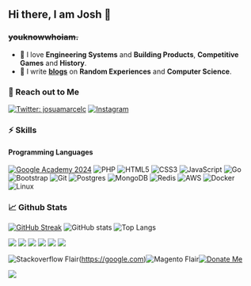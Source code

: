 ## Hi there, I am Josh 👋

### **~~youknowwhoiam.~~**

- 🌱 I love **Engineering Systems** and **Building Products**, **Competitive Games** and **History**. 
- 📜 I write **[blogs](https://josuamarcelc.com/blog)** on **Random Experiences** and **Computer Science**.

### 🤝 Reach out to Me

[![Twitter: josuamarcelc](https://img.shields.io/badge/josuamarcelc-%231DA1F2.svg?style=for-the-badge&logo=Twitter&logoColor=white)](https://twitter.com/josuamarcelc)
[![Instagram](https://img.shields.io/badge/josuamarcelc-%23E4405F.svg?style=for-the-badge&logo=Instagram&logoColor=white)](https://www.instagram.com/josuamarcelc/)

### ⚡ Skills
#### Programming Languages


[![Google Academy 2024](https://img.shields.io/badge/google-academy-red)](https://www.cloudskillsboost.google/public_profiles/3e3958b8-4f82-4bdf-9c41-497b9d9dad60)
![PHP](https://img.shields.io/badge/php-%230175C2.svg?style=for-the-badge&logo=php&logoColor=white)
![HTML5](https://img.shields.io/badge/html5-%23E34F26.svg?style=for-the-badge&logo=html5&logoColor=white)
![CSS3](https://img.shields.io/badge/css3-%231572B6.svg?style=for-the-badge&logo=css3&logoColor=white)
![JavaScript](https://img.shields.io/badge/javascript-%23323330.svg?style=for-the-badge&logo=javascript&logoColor=%23F7DF1E)
![Go](https://img.shields.io/badge/go-%2300ADD8.svg?style=for-the-badge&logo=go&logoColor=white)
![Bootstrap](https://img.shields.io/badge/bootstrap-%23563D7C.svg?style=for-the-badge&logo=bootstrap&logoColor=white)
![Git](https://img.shields.io/badge/git-%23F05033.svg?style=for-the-badge&logo=git&logoColor=white)
![Postgres](https://img.shields.io/badge/postgres-%23316192.svg?style=for-the-badge&logo=postgresql&logoColor=white)
![MongoDB](https://img.shields.io/badge/MongoDB-%234ea94b.svg?style=for-the-badge&logo=mongodb&logoColor=white)
![Redis](https://img.shields.io/badge/redis-%23DD0031.svg?style=for-the-badge&logo=redis&logoColor=white)
![AWS](https://img.shields.io/badge/AWS-%23FF9900.svg?style=for-the-badge&logo=amazon-aws&logoColor=white)
![Docker](https://img.shields.io/badge/docker-%230db7ed.svg?style=for-the-badge&logo=docker&logoColor=white)
![Linux](https://img.shields.io/badge/Linux-FCC624?style=for-the-badge&logo=linux&logoColor=black)

### 📈 Github Stats


[![GitHub Streak](https://github-readme-streak-stats.herokuapp.com?user=josuamarcelc&theme=dark&hide_border=true&date_format=M%20j%5B%2C%20Y%5D)](https://git.io/streak-stats)
![GitHub stats](https://github-readme-stats.vercel.app/api?username=josuamarcelc&show_icons=true&theme=dark&count_private=true&hide_border=true)
![Top Langs](https://github-readme-stats.vercel.app/api/top-langs/?username=josuamarcelc&show_icons=true&theme=dark&layout=compact&hide_border=true)

![](http://github-profile-summary-cards.vercel.app/api/cards/profile-details?username=josuamarcelc&theme=aura_dark)
![](http://github-profile-summary-cards.vercel.app/api/cards/repos-per-language?username=josuamarcelc&theme=aura_dark)
![](http://github-profile-summary-cards.vercel.app/api/cards/most-commit-language?username=josuamarcelc&theme=aura_dark)
![](http://github-profile-summary-cards.vercel.app/api/cards/stats?username=josuamarcelc&theme=aura_dark)
![](http://github-profile-summary-cards.vercel.app/api/cards/productive-time?username=josuamarcelc&theme=aura_dark&utcOffset=7)
![](https://github-readme-stats.vercel.app/api?username=josuamarcelc&show=reviews,discussions_started,discussions_answered,prs_merged,prs_merged_percentage&theme=dark)

![Stackoverflow Flair](https://stackexchange.com/users/flair/1702393.png)(https://google.com)![Magento Flair](https://magento.stackexchange.com/users/flair/2330.png)[![Donate Me](https://www.paypalobjects.com/webstatic/en_US/i/buttons/PP_logo_h_100x26.png)](https://paypal.me/josuamarcelc/1)



![](https://hit.yhype.me/github/profile?user_id=2734197)
